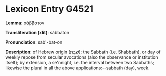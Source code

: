 # Lexicon Entry G4521

**Lemma**: σάββατον

**Transliteration (xlit)**: sábbaton

**Pronunciation**: sab'-bat-on

**Description**:
of Hebrew origin (שַׁבָּת); the Sabbath (i.e. Shabbath), or day of weekly repose from secular avocations (also the observance or institution itself); by extension, a se'nnight, i.e. the interval between two Sabbaths; likewise the plural in all the above applications:--sabbath (day), week.

